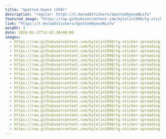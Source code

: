 ```yaml
---
title: "Spotted Hyena (SFW)"
description: "regular: https://t.me/addstickers/SpottedHyenaNLsfw"
featured_image: "https://raw.githubusercontent.com/kylelin1998/tg-sticker-spreading-worldwide-images/main/img/c3bc8d67-6041-4680-937f-d95f03bf1dcc.jpg"
link: "https://t.me/addstickers/SpottedHyenaNLsfw"
weight: 3
date: 2024-01-17T12:42:38+08:00
images:
  - https://raw.githubusercontent.com/kylelin1998/tg-sticker-spreading-worldwide-images/main/img/c3bc8d67-6041-4680-937f-d95f03bf1dcc.jpg
  - https://raw.githubusercontent.com/kylelin1998/tg-sticker-spreading-worldwide-images/main/img/c4b015db-63ab-43d8-a695-734d46c77622.jpg
  - https://raw.githubusercontent.com/kylelin1998/tg-sticker-spreading-worldwide-images/main/img/851782c6-3336-4fd0-9fa2-70a2b832114c.jpg
  - https://raw.githubusercontent.com/kylelin1998/tg-sticker-spreading-worldwide-images/main/img/7b184a36-5de4-4462-a0e8-194866a5bfd7.jpg
  - https://raw.githubusercontent.com/kylelin1998/tg-sticker-spreading-worldwide-images/main/img/2284e06e-d871-4807-8780-b4325949868d.jpg
  - https://raw.githubusercontent.com/kylelin1998/tg-sticker-spreading-worldwide-images/main/img/7f0dbb9b-3eab-467b-a051-6352069ea833.jpg
  - https://raw.githubusercontent.com/kylelin1998/tg-sticker-spreading-worldwide-images/main/img/d30c5671-83d1-4ec4-928d-14edbcef5c80.jpg
  - https://raw.githubusercontent.com/kylelin1998/tg-sticker-spreading-worldwide-images/main/img/5ff91225-f7d5-4aea-ae85-89c252118efa.jpg
  - https://raw.githubusercontent.com/kylelin1998/tg-sticker-spreading-worldwide-images/main/img/6e690dfd-46a7-4ed6-9860-5fe6dbecb472.jpg
  - https://raw.githubusercontent.com/kylelin1998/tg-sticker-spreading-worldwide-images/main/img/016a7cd7-1b10-4efb-8e2e-beba7238e613.jpg
  - https://raw.githubusercontent.com/kylelin1998/tg-sticker-spreading-worldwide-images/main/img/c4f623a9-4fba-4ca6-8072-c52395db9063.jpg
  - https://raw.githubusercontent.com/kylelin1998/tg-sticker-spreading-worldwide-images/main/img/d990dfbd-3620-4b7c-8da1-2be16e5b244a.jpg
  - https://raw.githubusercontent.com/kylelin1998/tg-sticker-spreading-worldwide-images/main/img/8bb3947b-117a-467a-9d71-8916c0ef539e.jpg
  - https://raw.githubusercontent.com/kylelin1998/tg-sticker-spreading-worldwide-images/main/img/81c183f7-fe66-40ca-a90b-b5ccbf39c0f4.jpg
  - https://raw.githubusercontent.com/kylelin1998/tg-sticker-spreading-worldwide-images/main/img/2d320db2-4890-4be3-90ca-649d03dba112.jpg
  - https://raw.githubusercontent.com/kylelin1998/tg-sticker-spreading-worldwide-images/main/img/19f019bf-0e30-428a-9748-7df330b43da0.jpg
  - https://raw.githubusercontent.com/kylelin1998/tg-sticker-spreading-worldwide-images/main/img/901cc105-2e37-4102-bb29-0be3eb5762b7.jpg
  - https://raw.githubusercontent.com/kylelin1998/tg-sticker-spreading-worldwide-images/main/img/29e1ce0a-2397-4664-8b9d-4d182c845de1.jpg
  - https://raw.githubusercontent.com/kylelin1998/tg-sticker-spreading-worldwide-images/main/img/b58b6f24-13d0-4181-950c-c58118f0bde0.jpg
  - https://raw.githubusercontent.com/kylelin1998/tg-sticker-spreading-worldwide-images/main/img/7d2fe0a6-d830-4019-8092-f7a9fad08a06.jpg
---
```

